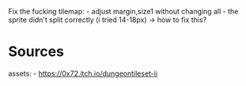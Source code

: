 

Fix the fucking tilemap: 
	- adjust margin,size1 without changing all 
	- the sprite didn't split correctly (i tried 14-18px)
	-> how to fix this?











# Sources 

assets: 
	- https://0x72.itch.io/dungeontileset-ii

